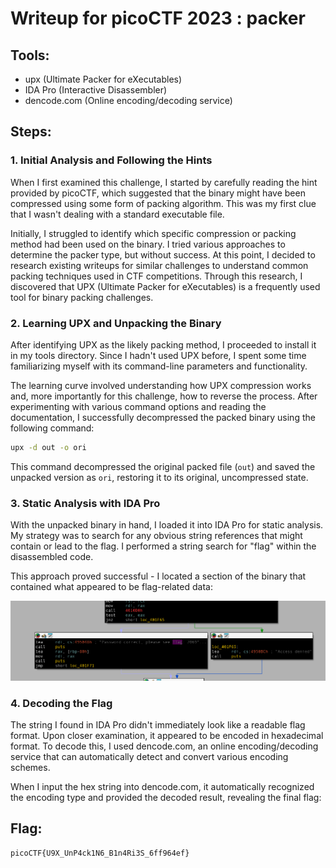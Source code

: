 # Writeup for picoCTF 2023 : packer

## Tools:
- upx (Ultimate Packer for eXecutables)
- IDA Pro (Interactive Disassembler)
- dencode.com (Online encoding/decoding service)

## Steps:

### 1. Initial Analysis and Following the Hints
When I first examined this challenge, I started by carefully reading the hint provided by picoCTF, which suggested that the binary might have been compressed using some form of packing algorithm. This was my first clue that I wasn't dealing with a standard executable file.

Initially, I struggled to identify which specific compression or packing method had been used on the binary. I tried various approaches to determine the packer type, but without success. At this point, I decided to research existing writeups for similar challenges to understand common packing techniques used in CTF competitions. Through this research, I discovered that UPX (Ultimate Packer for eXecutables) is a frequently used tool for binary packing challenges.

### 2. Learning UPX and Unpacking the Binary
After identifying UPX as the likely packing method, I proceeded to install it in my tools directory. Since I hadn't used UPX before, I spent some time familiarizing myself with its command-line parameters and functionality. 

The learning curve involved understanding how UPX compression works and, more importantly for this challenge, how to reverse the process. After experimenting with various command options and reading the documentation, I successfully decompressed the packed binary using the following command:

```bash
upx -d out -o ori
```

This command decompressed the original packed file (`out`) and saved the unpacked version as `ori`, restoring it to its original, uncompressed state.

### 3. Static Analysis with IDA Pro
With the unpacked binary in hand, I loaded it into IDA Pro for static analysis. My strategy was to search for any obvious string references that might contain or lead to the flag. I performed a string search for "flag" within the disassembled code.

This approach proved successful - I located a section of the binary that contained what appeared to be flag-related data:

![Flag in IdaPro](workfolder/idaproflag.png)

### 4. Decoding the Flag
The string I found in IDA Pro didn't immediately look like a readable flag format. Upon closer examination, it appeared to be encoded in hexadecimal format. To decode this, I used dencode.com, an online encoding/decoding service that can automatically detect and convert various encoding schemes.

When I input the hex string into dencode.com, it automatically recognized the encoding type and provided the decoded result, revealing the final flag:

## Flag:

```
picoCTF{U9X_UnP4ck1N6_B1n4Ri3S_6ff964ef}
```
